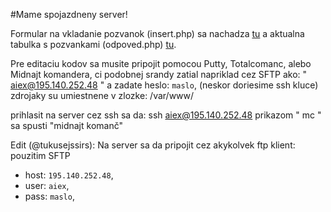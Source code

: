 #Mame spojazdneny server!

Formular na vkladanie pozvanok (insert.php) sa nachadza [tu](http://195.140.252.48/insert.php) a aktualna tabulka s pozvankami (odpoved.php) [tu](http://195.140.252.48/odpoved.php).

Pre editaciu kodov sa musite pripojit pomocou Putty, Totalcomanc, alebo Midnajt komandera,
ci podobnej srandy zatial napriklad cez SFTP ako: " aiex@195.140.252.48 " a zadate heslo: `maslo`,
(neskor doriesime ssh kluce) zdrojaky su umiestnene v zlozke: /var/www/

prihlasit na server cez ssh sa da: ssh aiex@195.140.252.48
prikazom " mc " sa spusti "midnajt komanč"  

Edit (@tukusejssirs): Na server sa da pripojit cez akykolvek ftp klient: pouzitim SFTP
- host: `195.140.252.48`,
- user: `aiex`,
- pass: `maslo`,

